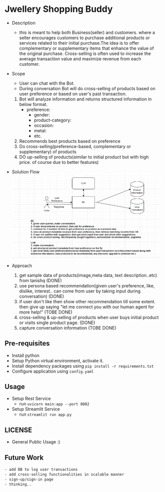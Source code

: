 # Jwellery Shopping Buddy
* Description
    - this is meant to help both Business(seller) and customers. where a seller encourages customers to purchase additional products or services related to their initial purchase.The idea is to offer complementary or supplementary items that enhance the value of the original purchase. Cross-selling is often used to increase the average transaction value and maximize revenue from each customer.
* Scope
    - User can chat with the Bot.
    - During conversation Bot will do cross-selling of products based on user preference or based on user's past transaction.
    1. Bot will analyze information and returns structured information in below format.
        - preference:
            - gender:
            - product-category:
            - occasion:
            - metal:
            - etc.
    2. Recommends best products based on preference
    3. Do cross-selling(preference-based, complementary or supplementary) of products
    4. DO up-selling of products(similar to initial product but with high price. of course due to better features)
* Solution Flow
![Optional Text](applications/Jwellery-Product-Cross-Selling.PNG)

* Approach
    1. get sample data of products(image,meta data, text description..etc) from tanishq (DONE)
    2. use persona based recommendation(given user's preference, like, dislike, interest.. can come from user by taking input during conversation) (DONE)
    3. if user don't like then show other recommendation till some extent. then give up saying "let me connect you with our human agent for more help!" (TOBE DONE)
    4. cross-selling & up-selling of products when user buys initial product or visits single product page. (DONE)
    5. capture conversation information (TOBE DONE)
## Pre-requisites
* Install python
* Setup Python virtual environment, activate it.
* Install dependency packages using `pip install -r requirements.txt`
* Configure application using `config.yaml`

## Usage
* Setup Rest Service
    - run `uvicorn main:app --port 8002`
* Setup Streamlit Service
    - run `streamlit run app.py`

## LICENSE
* General Public Usage :)

## Future Work
    - add DB to log user transactions
    - add cross-selling functionalities in scalable manner
    - sign-up/sign-in page
    - thinking..
